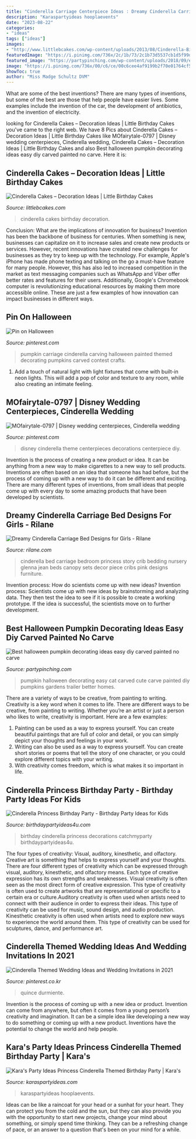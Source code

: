 ```yaml
---
title: "Cinderella Carriage Centerpiece Ideas : Dreamy Cinderella Carriage Bed Designs For Girls"
description: "Karaspartyideas hooplaevents"
date: "2023-08-22"
categories:
- "ideas"
tags: ["ideas"]
images:
- "http://www.littlebcakes.com/wp-content/uploads/2013/08/Cinderella-Birthday-Cakes.jpg"
featuredImage: "https://i.pinimg.com/736x/2c/1b/73/2c1b73d5537cb1d5f99d1a073e6f8b31--cinderella-carriage-cinderella-pumpkin.jpg"
featured_image: "https://partypinching.com/wp-content/uploads/2018/09/efb70c1061a3fe7eea88e320370dfb42.jpg"
image: "https://i.pinimg.com/736x/00/c6/ce/00c6cee4af9199b2f70e01764cf5e69a.jpg"
ShowToc: true
author: "Miss Madge Schultz DVM"
---
```



What are some of the best inventions?
There are many types of inventions, but some of the best are those that help people have easier lives. Some examples include the invention of the car, the development of antibiotics, and the invention of electricity.

	

		
looking for Cinderella Cakes – Decoration Ideas | Little Birthday Cakes you've came to the right web. We have 8 Pics about Cinderella Cakes – Decoration Ideas | Little Birthday Cakes like MOfairytale-0797 | Disney wedding centerpieces, Cinderella wedding, Cinderella Cakes – Decoration Ideas | Little Birthday Cakes and also Best halloween pumpkin decorating ideas easy diy carved painted no carve. Here it is:
		
    
## Cinderella Cakes – Decoration Ideas | Little Birthday Cakes

<img loading=lazy src="http://www.littlebcakes.com/wp-content/uploads/2013/08/Cinderella-Birthday-Cakes.jpg" onerror="this.onerror=null;this.src='https://tse3.mm.bing.net/th?id=OIP.JL64S716kkNlgc10WC2GmAHaHK&amp;pid=15.1';" alt="Cinderella Cakes – Decoration Ideas | Little Birthday Cakes">

_Source: littlebcakes.com_

>cinderella cakes birthday decoration. 

	

Conclusion: What are the implications of innovation for business?
Invention has been the backbone of business for centuries. When something is new, businesses can capitalize on it to increase sales and create new products or services. However, recent innovations have created new challenges for businesses as they try to keep up with the technology. For example, Apple's iPhone has made phone texting and talking on the go a must-have feature for many people. However, this has also led to increased competition in the market as text messaging companies such as WhatsApp and Viber offer better rates and features for their users. Additionally, Google's Chromebook computer is revolutionizing educational resources by making them more accessible online. These are just a few examples of how innovation can impact businesses in different ways.

    
## Pin On Halloween

<img loading=lazy src="https://i.pinimg.com/736x/2c/1b/73/2c1b73d5537cb1d5f99d1a073e6f8b31--cinderella-carriage-cinderella-pumpkin.jpg" onerror="this.onerror=null;this.src='https://tse2.mm.bing.net/th?id=OIP.i_qKUFoLhzCxRc9Lx1FuBwHaHa&amp;pid=15.1';" alt="Pin on Halloween">

_Source: pinterest.com_

>pumpkin carriage cinderella carving halloween painted themed decorating pumpkins carved contest crafts. 

	

1. Add a touch of natural light with light fixtures that come with built-in neon lights. This will add a pop of color and texture to any room, while also creating an intimate feeling.

    
## MOfairytale-0797 | Disney Wedding Centerpieces, Cinderella Wedding

<img loading=lazy src="https://i.pinimg.com/736x/00/c6/ce/00c6cee4af9199b2f70e01764cf5e69a.jpg" onerror="this.onerror=null;this.src='https://tse2.mm.bing.net/th?id=OIP.Xar32gdgc1DhSJQQBrWBQwHaKl&amp;pid=15.1';" alt="MOfairytale-0797 | Disney wedding centerpieces, Cinderella wedding">

_Source: pinterest.com_

>disney cinderella theme centerpieces decorations centerpiece diy. 

	

Invention is the process of creating a new product or idea. It can be anything from a new way to make cigarettes to a new way to sell products. Inventions are often based on an idea that someone has had before, but the process of coming up with a new way to do it can be different and exciting. There are many different types of inventions, from small ideas that people come up with every day to some amazing products that have been developed by scientists.

    
## Dreamy Cinderella Carriage Bed Designs For Girls - Rilane

<img loading=lazy src="http://rilane.com/images/2016140/amazing-cinderella-bed.jpg" onerror="this.onerror=null;this.src='https://tse2.mm.bing.net/th?id=OIP.ERR-MMeJhh3-4iyVJq9n3AHaJk&amp;pid=15.1';" alt="Dreamy Cinderella Carriage Bed Designs for Girls - Rilane">

_Source: rilane.com_

>cinderella bed carriage bedroom princess story crib bedding nursery glenna jean beds canopy sets decor piece cribs pink designs furniture. 

	

Invention process: How do scientists come up with new ideas?
Invention process: Scientists come up with new ideas by brainstorming and analyzing data. They then test the idea to see if it is possible to create a working prototype. If the idea is successful, the scientists move on to further development.

    
## Best Halloween Pumpkin Decorating Ideas Easy Diy Carved Painted No Carve

<img loading=lazy src="https://partypinching.com/wp-content/uploads/2018/09/efb70c1061a3fe7eea88e320370dfb42.jpg" onerror="this.onerror=null;this.src='https://tse3.mm.bing.net/th?id=OIP.rAgLvEWtcLGifJQ2unuLlgHaLH&amp;pid=15.1';" alt="Best halloween pumpkin decorating ideas easy diy carved painted no carve">

_Source: partypinching.com_

>pumpkin halloween decorating easy cat carved cute carve painted diy pumpkins gardens trailer better homes. 

	

There are a variety of ways to be creative, from painting to writing.
Creativity is a key word when it comes to life. There are different ways to be creative, from painting to writing. Whether you’re an artist or just a person who likes to write, creativity is important. Here are a few examples: 
1. Painting can be used as a way to express yourself. You can create beautiful paintings that are full of color and detail, or you can simply depict your thoughts and feelings in your work. 
2. Writing can also be used as a way to express yourself. You can create short stories or poems that tell the story of one character, or you could explore different topics with your writing. 
3. With creativity comes freedom, which is what makes it so important in life.

    
## Cinderella Princess Birthday Party - Birthday Party Ideas For Kids

<img loading=lazy src="https://www.birthdaypartyideas4u.com/wp-content/uploads/2015/08/Cinderella-Princess-Birthday-Party-decorations-550x733.jpg" onerror="this.onerror=null;this.src='https://tse4.mm.bing.net/th?id=OIP.MDF_FNrMOIINxtywC78PGQHaJ3&amp;pid=15.1';" alt="Cinderella Princess Birthday Party - Birthday Party Ideas for Kids">

_Source: birthdaypartyideas4u.com_

>birthday cinderella princess decorations catchmyparty birthdaypartyideas4u. 

	

The four types of creativity: Visual, auditory, kinesthetic, and olfactory.
Creative art is something that helps to express yourself and your thoughts. There are four different types of creativity which can be expressed through visual, auditory, kinesthetic, and olfactory means. Each type of creative expression has its own strengths and weaknesses. Visual creativity is often seen as the most direct form of creative expression. This type of creativity is often used to create artworks that are representational or specific to a certain era or culture.Auditory creativity is often used when artists need to connect with their audience in order to express their ideas. This type of creativity can be used for music, sound design, and audio production. Kinesthetic creativity is often used when artists need to explore new ways to experience the world around them. This type of creativity can be used for sculptures, dance, and performance art.

    
## Cinderella Themed Wedding Ideas And Wedding Invitations In 2021

<img loading=lazy src="https://i.pinimg.com/736x/61/3f/70/613f700a1bd79161943b3ba16f464ca2.jpg" onerror="this.onerror=null;this.src='https://tse4.mm.bing.net/th?id=OIP.jn7Lt1X4q6b6KQfcqGIggwHaNl&amp;pid=15.1';" alt="Cinderella Themed Wedding Ideas and Wedding Invitations in 2021">

_Source: pinterest.co.kr_

>quince durmiente. 

	

Invention is the process of coming up with a new idea or product. Invention can come from anywhere, but often it comes from a young person’s creativity and imagination. It can be a simple idea like developing a new way to do something or coming up with a new product. Inventions have the potential to change the world and help people.

    
## Kara&#039;s Party Ideas Princess Cinderella Themed Birthday Party | Kara&#039;s

<img loading=lazy src="https://karaspartyideas.com/wp-content/uploads/2015/12/Princess-Cinderella-Themed-Birthday-Party-via-Karas-Party-Ideas-KarasPartyIdeas.com32-624x935.jpg" onerror="this.onerror=null;this.src='https://tse3.mm.bing.net/th?id=OIP.Jyp3L-YOUUs2f00NV61uqgHaLG&amp;pid=15.1';" alt="Kara&#039;s Party Ideas Princess Cinderella Themed Birthday Party | Kara&#039;s">

_Source: karaspartyideas.com_

>karaspartyideas hooplaevents. 

	

Ideas can be like a raincoat for your head or a sunhat for your heart. They can protect you from the cold and the sun, but they can also provide you with the opportunity to start new projects, change your mind about something, or simply spend time thinking. They can be a refreshing change of pace, or an answer to a question that's been on your mind for a while.

